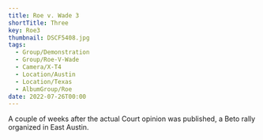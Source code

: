 ```yaml
---
title: Roe v. Wade 3
shortTitle: Three
key: Roe3
thumbnail: DSCF5408.jpg
tags:
  - Group/Demonstration
  - Group/Roe-V-Wade
  - Camera/X-T4
  - Location/Austin
  - Location/Texas
  - AlbumGroup/Roe
date: 2022-07-26T00:00
---
```

A couple of weeks after the actual Court opinion was published, a Beto rally organized in East Austin.

